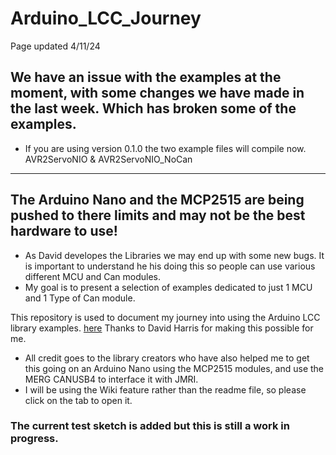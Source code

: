 # Arduino_LCC_Journey

Page updated 4/11/24

## We have an issue with the examples at the moment, with some changes we have made in the last week. Which has broken some of the examples. 

- If you are using version 0.1.0 the two example files will compile now. AVR2ServoNIO & AVR2ServoNIO_NoCan

----

## The Arduino Nano and the MCP2515 are being pushed to there limits and may not be the best hardware to use!

- As David developes the Libraries we may end up with some new bugs. It is important to understand he his doing this so people can use various different MCU and Can modules.
- My goal is to present a selection of examples dedicated to just 1 MCU and 1 Type of Can module.


This repository is used to document my journey into using the Arduino LCC library examples. [here](https://github.com/openlcb/OpenLCB_Single_Thread) Thanks to David Harris for making this possible for me.

- All credit goes to the library creators who have also helped me to get this going on an Arduino Nano using the MCP2515 modules, and use the MERG CANUSB4 to interface it with JMRI.
- I will be using the Wiki feature rather than the readme file, so please click on the tab to open it.

### The current test sketch is added but this is still a work in progress.



